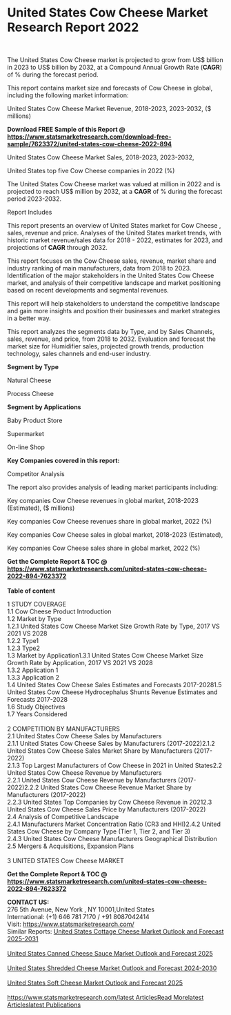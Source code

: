 <h1>United States Cow Cheese Market Research Report 2022</h1><br/><p>The United States Cow Cheese market is projected to grow from US$ billion in 2023 to US$ billion by 2032, at a Compound Annual Growth Rate (<strong>CAGR</strong>) of % during the forecast period.</p><p>This report contains market size and forecasts of Cow Cheese in global, including the following market information:</p><p>United States Cow Cheese Market Revenue, 2018-2023, 2023-2032, ($ millions)</p><p><strong>Download FREE Sample of this Report @ <a href="https://www.statsmarketresearch.com/download-free-sample/7623372/united-states-cow-cheese-2022-894">https://www.statsmarketresearch.com/download-free-sample/7623372/united-states-cow-cheese-2022-894</a></strong></p><p>United States Cow Cheese Market Sales, 2018-2023, 2023-2032,</p><p>United States top five Cow Cheese companies in 2022 (%)</p><p>The United States Cow Cheese market was valued at million in 2022 and is projected to reach US$ million by 2032, at a <strong>CAGR</strong> of % during the forecast period 2023-2032.</p><p>Report Includes</p><p>This report presents an overview of United States market for Cow Cheese , sales, revenue and price. Analyses of the United States market trends, with historic market revenue/sales data for 2018 - 2022, estimates for 2023, and projections of <strong>CAGR</strong> through 2032.</p><p>This report focuses on the Cow Cheese sales, revenue, market share and industry ranking of main manufacturers, data from 2018 to 2023. Identification of the major stakeholders in the United States Cow Cheese market, and analysis of their competitive landscape and market positioning based on recent developments and segmental revenues.</p><p>This report will help stakeholders to understand the competitive landscape and gain more insights and position their businesses and market strategies in a better way.</p><p>This report analyzes the segments data by Type, and by Sales Channels, sales, revenue, and price, from 2018 to 2032. Evaluation and forecast the market size for Humidifier sales, projected growth trends, production technology, sales channels and end-user industry.</p><p><strong>Segment by Type</strong></p><p>Natural Cheese</p><p>Process Cheese</p><p><strong> Segment <strong><strong>by Applications</strong></strong></strong></p><p>Baby Product Store</p><p>Supermarket</p><p>On-line Shop</p><p><strong>Key Companies covered in this report:</strong></p><p>Competitor Analysis</p><p>The report also provides analysis of leading market participants including:</p><p>Key companies Cow Cheese revenues in global market, 2018-2023 (Estimated), ($ millions)</p><p>Key companies Cow Cheese revenues share in global market, 2022 (%)</p><p>Key companies Cow Cheese sales in global market, 2018-2023 (Estimated),</p><p>Key companies Cow Cheese sales share in global market, 2022 (%)</p><div><b>Get the Complete Report & TOC @ <a href="https://www.statsmarketresearch.com/united-states-cow-cheese-2022-894-7623372">https://www.statsmarketresearch.com/united-states-cow-cheese-2022-894-7623372</a></b></div><br><b>Table of content</b><p>1 STUDY COVERAGE<br />1.1 Cow Cheese Product Introduction<br />1.2 Market by Type<br />1.2.1 United States Cow Cheese Market Size Growth Rate by Type, 2017 VS 2021 VS 2028<br />1.2.2 Type1<br />1.2.3 Type2<br />1.3 Market by Application1.3.1 United States Cow Cheese Market Size Growth Rate by Application, 2017 VS 2021 VS 2028<br />1.3.2 Application 1<br />1.3.3 Application 2<br />1.4 United States Cow Cheese Sales Estimates and Forecasts 2017-20281.5 United States Cow Cheese Hydrocephalus Shunts Revenue Estimates and Forecasts 2017-2028<br />1.6 Study Objectives<br />1.7 Years Considered<br /><br />2 COMPETITION BY MANUFACTURERS<br />2.1 United States Cow Cheese Sales by Manufacturers<br />2.1.1 United States Cow Cheese Sales by Manufacturers (2017-2022)2.1.2 United States Cow Cheese Sales Market Share by Manufacturers (2017-2022)<br />2.1.3 Top Largest Manufacturers of Cow Cheese in 2021 in United States2.2 United States Cow Cheese Revenue by Manufacturers<br />2.2.1 United States Cow Cheese Revenue by Manufacturers (2017-2022)2.2.2 United States Cow Cheese Revenue Market Share by Manufacturers (2017-2022)<br />2.2.3 United States Top Companies by Cow Cheese Revenue in 20212.3 United States Cow Cheese Sales Price by Manufacturers (2017-2022)<br />2.4 Analysis of Competitive Landscape<br />2.4.1 Manufacturers Market Concentration Ratio (CR3 and HHI)2.4.2 United States Cow Cheese by Company Type (Tier 1, Tier 2, and Tier 3)<br />2.4.3 United States Cow Cheese Manufacturers Geographical Distribution<br />2.5 Mergers & Acquisitions, Expansion Plans<br /><br />3 UNITED STATES Cow Cheese MARKET <br><div><b>Get the Complete Report & TOC @ <a href="https://www.statsmarketresearch.com/united-states-cow-cheese-2022-894-7623372">https://www.statsmarketresearch.com/united-states-cow-cheese-2022-894-7623372</a></b></div></p> <b>CONTACT US:</b><br>276 5th Avenue, New York , NY 10001,United States<br>International: (+1) 646 781 7170 / +91 8087042414<br>Visit: <a href="https://www.statsmarketresearch.com/">https://www.statsmarketresearch.com/</a><br>Similar Reports: <a href="https://www.statsmarketresearch.com/united-states-cow-cheese-2022-894-7623372">United States Cottage Cheese Market Outlook and Forecast 2025-2031</a><br/><br/><a href="https://www.statsmarketresearch.com/united-states-cow-cheese-2022-894-7623372">United States Canned Cheese Sauce Market Outlook and Forecast 2025</a><br/><br/><a href="https://www.statsmarketresearch.com/united-states-cow-cheese-2022-894-7623372">United States Shredded Cheese Market Outlook and Forecast 2024-2030</a><br/><br/><a href="https://www.statsmarketresearch.com/united-states-cow-cheese-2022-894-7623372">United States Soft Cheese Market Outlook and Forecast 2025</a><br/><br/><a href="https://gyeongbokgung.com">https://www.statsmarketresearch.com/</a><a href="https://hallyeomaritime.com">latest Articles</a><a href="https://jingwansa.com">Read More</a><a href=https://nguoiviet.jp/">latest Articles</a><a href="https://www.intelmarketresearch.com/">latest Publications</a>